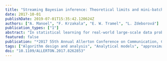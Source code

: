 ```yaml
---
title: "Streaming Bayesian inference: Theoretical limits and mini-batch approximate message-passing"
date: 2017-10-01
publishDate: 2019-07-01T15:35:42.120624Z
authors: ["A. Manoel", "F. Krzakala", "E. W. Tramel", "L. Zdeborová"]
publication_types: ["1"]
abstract: "In statistical learning for real-world large-scale data problems, one must often resort to “streaming” algorithms which operate sequentially on small batches of data. In this work, we present an analysis of the information-theoretic limits of mini-batch inference in the context of generalized linear models and low-rank matrix factorization. In a controlled Bayes-optimal setting, we characterize the optimal performance and phase transitions as a function of mini-batch size. We base part of our results on a detailed analysis of a mini-batch version of the approximate message-passing algorithm (Mini-AMP), which we introduce. Additionally, we show that this theoretical optimality carries over into real-data problems by illustrating that Mini-AMP is competitive with standard streaming algorithms for clustering."
featured: false
publication: "*2017 55th Annual Allerton Conference on Communication, Control, and Computing (Allerton)*"
tags: ["Algorithm design and analysis", "Analytical models", "approximate message-passing algorithm", "Approximation algorithms", "approximation theory", "Bayes methods", "Bayesian inference streaming", "Computational modeling", "controlled Bayes-optimal setting", "generalized linear models", "Inference algorithms", "inference mechanisms", "information-theoretic limits", "large-scale data problems", "learning (artificial intelligence)", "low-rank matrix factorization", "matrix algebra", "matrix decomposition", "message passing", "Mini-AMP", "mini-batch approximate message passing", "mini-batch inference", "mini-batch size", "mini-batch version", "Mutual information", "optimal performance", "optimisation", "phase transitions", "Sparse matrices", "standard streaming algorithms", "statistical learning", "theoretical limits", "theoretical optimality"]
doi: "10.1109/ALLERTON.2017.8262853"
---
```


